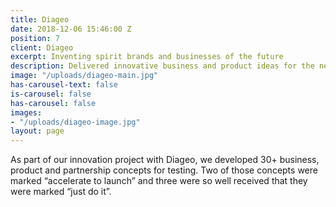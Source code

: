 ```yaml
---
title: Diageo
date: 2018-12-06 15:46:00 Z
position: 7
client: Diageo
excerpt: Inventing spirit brands and businesses of the future
description: Delivered innovative business and product ideas for the next three years
image: "/uploads/diageo-main.jpg"
has-carousel-text: false
is-carousel: false
has-carousel: false
images:
- "/uploads/diageo-image.jpg"
layout: page
---
```


As part of our innovation project with Diageo, we developed 30+ business, product and partnership concepts for testing. Two of those concepts were marked “accelerate to launch” and three were so well received that they were marked “just do it”.